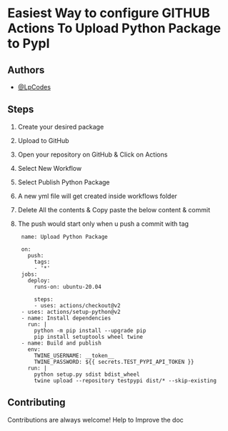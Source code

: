 
# Easiest Way to configure GITHUB Actions To Upload Python Package to PypI  

## Authors

- [@LpCodes](https://github.com/LpCodes)


## Steps

1. Create your desired package
2. Upload to GitHub
3. Open your repository on GitHub & Click on Actions
4. Select New Workflow
5. Select Publish Python Package
6. A new yml file will get created inside workflows folder
7. Delete All the contents & Copy paste the below content & commit
8. The push would start only when u push a commit with tag

    
        name: Upload Python Package
        
        on:
          push:
            tags:
            - '*'
        jobs:
          deploy:
            runs-on: ubuntu-20.04
        
            steps:
            - uses: actions/checkout@v2
        - uses: actions/setup-python@v2
        - name: Install dependencies
          run: |
            python -m pip install --upgrade pip
            pip install setuptools wheel twine
        - name: Build and publish
          env:
            TWINE_USERNAME: __token__
            TWINE_PASSWORD: ${{ secrets.TEST_PYPI_API_TOKEN }}
          run: |
            python setup.py sdist bdist_wheel
            twine upload --repository testpypi dist/* --skip-existing
    
## Contributing

Contributions are always welcome! Help to Improve the doc 




